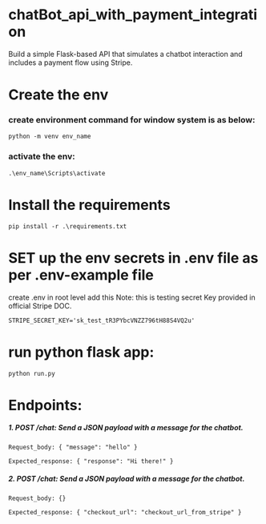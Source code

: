 # chatBot_api_with_payment_integration

Build a simple Flask-based API that simulates a chatbot interaction and includes a payment flow using Stripe.

# Create the env

### create environment command for window system is as below:

`python -m venv env_name`

### activate the env:

`.\env_name\Scripts\activate`

# Install the requirements

`pip install -r .\requirements.txt`

# SET up the env secrets in .env file as per .env-example file

create .env in root level add this Note: this is testing secret Key provided in official Stripe DOC.

`STRIPE_SECRET_KEY='sk_test_tR3PYbcVNZZ796tH88S4VQ2u'`



# run python flask app:

`python run.py `

# Endpoints:

##### 1. POST /chat: Send a JSON payload with a message for the chatbot.

`Request_body: { "message": "hello" }`

`Expected_response: { "response": "Hi there!" }`



##### 2. POST /chat: Send a JSON payload with a message for the chatbot.

`Request_body: {}`

`Expected_response: { "checkout_url": "checkout_url_from_stripe" }`
